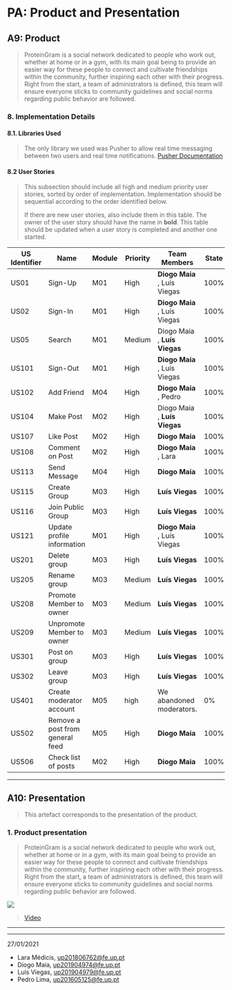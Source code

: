 # PA: Product and Presentation


## A9: Product

> ProteinGram is a social network dedicated to people who work out, whether at home or in a gym, with its main goal being to provide an easier way for these people to connect and  cultivate friendships within the community, further inspiring each other with their progress. Right from the start, a team of administrators is defined, this team will ensure everyone sticks to community guidelines and social norms regarding public behavior are followed.


### 8. Implementation Details

#### 8.1. Libraries Used

>The only library we used was Pusher to allow real time messaging between two users and real time notifications. [Pusher Documentation](https://pusher.com/docs/)

#### 8.2 User Stories

> This subsection should include all high and medium priority user stories, sorted by order of implementation. Implementation should be sequential according to the order identified below. 
>
> If there are new user stories, also include them in this table. 
> The owner of the user story should have the name in **bold**.
> This table should be updated when a user story is completed and another one started. 

| US Identifier | Name    | Module | Priority                       | Team Members               | State  |
| ------------- | ------- | ------ | ------------------------------ | -------------------------- | ------ |
| US01 | Sign-Up  |M01 | High     | **Diogo Maia** , Luís Viegas | 100%
| US02 | Sign-In  | M01| High | **Diogo Maia** , Luís Viegas | 100%
| US05 | Search | M01| Medium | Diogo Maia , **Luís Viegas**| 100%
| US101| Sign-Out |M01 | High | **Diogo Maia** , Luís Viegas | 100%
| US102 | Add Friend |M04 | High | **Diogo Maia** , Pedro | 100% |
| US104 | Make Post |M02 | High |  Diogo Maia , **Luís Viegas** | 100%
| US107 | Like Post |M02 | High | **Diogo Maia** | 100% |
| US108 | Comment on Post |M02 | High | **Diogo Maia** , Lara | 100% |
| US113 | Send Message |M04 | High | **Diogo Maia** | 100% |
| US115 | Create Group |M03 | High | **Luís Viegas**| 100% |
| US116 | Join Public Group | M03| High | **Luís Viegas**| 100% |
| US121 | Update profile information |M01 | High | **Diogo Maia** , Luís Viegas | 100%
| US201 | Delete group |M03 | High | **Luís Viegas**| 100% |
| US205 | Rename group |M03 | Medium | **Luís Viegas**| 100% |
| US208 | Promote Member to owner |M03 | Medium | **Luís Viegas**| 100% |
| US209 | Unpromote Member to owner |M03 | Medium | **Luís Viegas**| 100% |
| US301 | Post on group |M03 | High | **Luís Viegas**| 100% |
| US302 | Leave group |M03 | High | **Luís Viegas**| 100% |
| US401| Create moderator account| M05| high| We abandoned moderators. | 0%
| US502| Remove a post from general feed|M05 |High| **Diogo Maia** | 100% |
| US506| Check list of posts|M02 | High| **Diogo Maia** | 100% |

---


## A10: Presentation
 
> This artefact corresponds to the presentation of the product.

### 1. Product presentation

> ProteinGram is a social network dedicated to people who work out, whether at home or in a gym, with its main goal being to provide an easier way for these people to connect and  cultivate friendships within the community, further inspiring each other with their progress. Right from the start, a team of administrators is defined, this team will ensure everyone sticks to community guidelines and social norms regarding public behavior are followed.
>


![](https://i.imgur.com/Uy4V2ma.png)


> [Video](https://drive.google.com/file/d/1L_TSRGap7BYCQGtsxzOkX37qDogBbLHS/view?usp=sharing)

---

***
27/01/2021

* Lara Médicis, up201806762@fe.up.pt
* Diogo Maia, up201904974@fe.up.pt 
* Luís Viegas, up201904979@fe.up.pt
* Pedro Lima, up201605125@fe.up.pt
